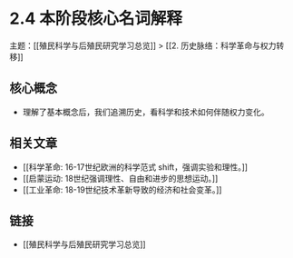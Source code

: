 # 2.4 本阶段核心名词解释

主题：[[殖民科学与后殖民研究学习总览]] > [[2. 历史脉络：科学革命与权力转移]]

## 核心概念

- 理解了基本概念后，我们追溯历史，看科学和技术如何伴随权力变化。

## 相关文章

- [[科学革命: 16-17世纪欧洲的科学范式 shift，强调实验和理性。]]
- [[启蒙运动: 18世纪强调理性、自由和进步的思想运动。]]
- [[工业革命: 18-19世纪技术革新导致的经济和社会变革。]]

## 链接

- [[殖民科学与后殖民研究学习总览]]
